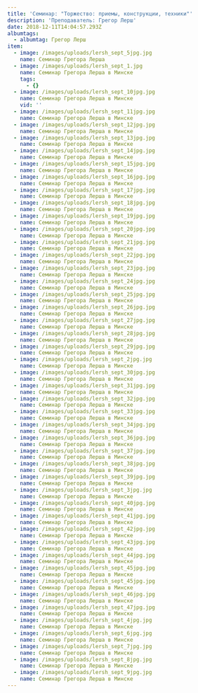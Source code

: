 ```yaml
---
title: 'Семинар: "Торжество: приемы, конструкции, техники"'
description: 'Преподаватель: Грегор Лерш'
date: 2018-12-11T14:04:57.293Z
albumtags:
  - albumtag: Грегор Лерш
item:
  - image: /images/uploads/lersh_sept_5jpg.jpg
    name: Семинар Грегора Лерша
  - image: /images/uploads/lersh_sept_1.jpg
    name: Семинар Грегора Лерша в Минске
    tags:
      - {}
  - image: /images/uploads/lersh_sept_10jpg.jpg
    name: Семинар Грегора Лерша в Минске
    vid: ''
  - image: /images/uploads/lersh_sept_11jpg.jpg
    name: Семинар Грегора Лерша в Минске
  - image: /images/uploads/lersh_sept_12jpg.jpg
    name: Семинар Грегора Лерша в Минске
  - image: /images/uploads/lersh_sept_13jpg.jpg
    name: Семинар Грегора Лерша в Минске
  - image: /images/uploads/lersh_sept_14jpg.jpg
    name: Семинар Грегора Лерша в Минске
  - image: /images/uploads/lersh_sept_15jpg.jpg
    name: Семинар Грегора Лерша в Минске
  - image: /images/uploads/lersh_sept_16jpg.jpg
    name: Семинар Грегора Лерша в Минске
  - image: /images/uploads/lersh_sept_17jpg.jpg
    name: Семинар Грегора Лерша в Минске
  - image: /images/uploads/lersh_sept_18jpg.jpg
    name: Семинар Грегора Лерша в Минске
  - image: /images/uploads/lersh_sept_19jpg.jpg
    name: Семинар Грегора Лерша в Минске
  - image: /images/uploads/lersh_sept_20jpg.jpg
    name: Семинар Грегора Лерша в Минске
  - image: /images/uploads/lersh_sept_21jpg.jpg
    name: Семинар Грегора Лерша в Минске
  - image: /images/uploads/lersh_sept_22jpg.jpg
    name: Семинар Грегора Лерша в Минске
  - image: /images/uploads/lersh_sept_23jpg.jpg
    name: Семинар Грегора Лерша в Минске
  - image: /images/uploads/lersh_sept_24jpg.jpg
    name: Семинар Грегора Лерша в Минске
  - image: /images/uploads/lersh_sept_25jpg.jpg
    name: Семинар Грегора Лерша в Минске
  - image: /images/uploads/lersh_sept_26jpg.jpg
    name: Семинар Грегора Лерша в Минске
  - image: /images/uploads/lersh_sept_27jpg.jpg
    name: Семинар Грегора Лерша в Минске
  - image: /images/uploads/lersh_sept_28jpg.jpg
    name: Семинар Грегора Лерша в Минске
  - image: /images/uploads/lersh_sept_29jpg.jpg
    name: Семинар Грегора Лерша в Минске
  - image: /images/uploads/lersh_sept_2jpg.jpg
    name: Семинар Грегора Лерша в Минске
  - image: /images/uploads/lersh_sept_30jpg.jpg
    name: Семинар Грегора Лерша в Минске
  - image: /images/uploads/lersh_sept_31jpg.jpg
    name: Семинар Грегора Лерша в Минске
  - image: /images/uploads/lersh_sept_32jpg.jpg
    name: Семинар Грегора Лерша в Минске
  - image: /images/uploads/lersh_sept_33jpg.jpg
    name: Семинар Грегора Лерша в Минске
  - image: /images/uploads/lersh_sept_34jpg.jpg
    name: Семинар Грегора Лерша в Минске
  - image: /images/uploads/lersh_sept_36jpg.jpg
    name: Семинар Грегора Лерша в Минске
  - image: /images/uploads/lersh_sept_37jpg.jpg
    name: Семинар Грегора Лерша в Минске
  - image: /images/uploads/lersh_sept_38jpg.jpg
    name: Семинар Грегора Лерша в Минске
  - image: /images/uploads/lersh_sept_39jpg.jpg
    name: Семинар Грегора Лерша в Минске
  - image: /images/uploads/lersh_sept_3jpg.jpg
    name: Семинар Грегора Лерша в Минске
  - image: /images/uploads/lersh_sept_40jpg.jpg
    name: Семинар Грегора Лерша в Минске
  - image: /images/uploads/lersh_sept_41jpg.jpg
    name: Семинар Грегора Лерша в Минске
  - image: /images/uploads/lersh_sept_42jpg.jpg
    name: Семинар Грегора Лерша в Минске
  - image: /images/uploads/lersh_sept_43jpg.jpg
    name: Семинар Грегора Лерша в Минске
  - image: /images/uploads/lersh_sept_44jpg.jpg
    name: Семинар Грегора Лерша в Минске
  - image: /images/uploads/lersh_sept_45jpg.jpg
    name: Семинар Грегора Лерша в Минске
  - image: /images/uploads/lersh_sept_45jpg.jpg
    name: Семинар Грегора Лерша в Минске
  - image: /images/uploads/lersh_sept_46jpg.jpg
    name: Семинар Грегора Лерша в Минске
  - image: /images/uploads/lersh_sept_47jpg.jpg
    name: Семинар Грегора Лерша в Минске
  - image: /images/uploads/lersh_sept_4jpg.jpg
    name: Семинар Грегора Лерша в Минске
  - image: /images/uploads/lersh_sept_6jpg.jpg
    name: Семинар Грегора Лерша в Минске
  - image: /images/uploads/lersh_sept_7jpg.jpg
    name: Семинар Грегора Лерша в Минске
  - image: /images/uploads/lersh_sept_8jpg.jpg
    name: Семинар Грегора Лерша в Минске
  - image: /images/uploads/lersh_sept_9jpg.jpg
    name: Семинар Грегора Лерша в Минске
---
```


